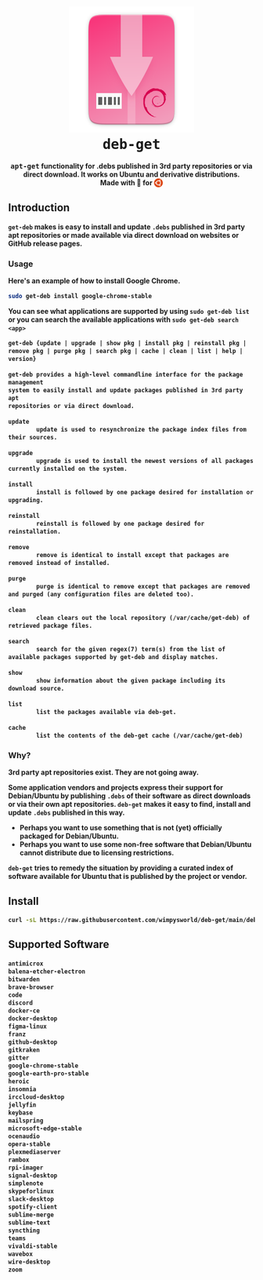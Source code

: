 <h1 align="center">
  <img src=".github/deb-get-logo.png" alt="deb-get">
  <br />
  <tt>deb-get</tt>
</h1>

<p align="center"><b><tt>apt-get</tt> functionality for .debs published in 3rd party repositories or via direct download.</i> It works on Ubuntu and derivative distributions.
<br />
Made with 💝 for <img src=".github/ubuntu.png" align="top" width="18" /></p>

## Introduction

`get-deb` makes is easy to install and update `.debs` published in 3rd party
apt repositories or made available via direct download on websites or GitHub
release pages.

### Usage

Here's an example of how to install Google Chrome.

```bash
sudo get-deb install google-chrome-stable
```

You can see what applications are supported by using `sudo get-deb list` or you
can search the available applications with `sudo get-deb search <app>`

```
get-deb {update | upgrade | show pkg | install pkg | reinstall pkg |
remove pkg | purge pkg | search pkg | cache | clean | list | help | version}

get-deb provides a high-level commandline interface for the package management
system to easily install and update packages published in 3rd party apt
repositories or via direct download.

update
        update is used to resynchronize the package index files from their sources.

upgrade
        upgrade is used to install the newest versions of all packages currently installed on the system.

install
        install is followed by one package desired for installation or upgrading.

reinstall
        reinstall is followed by one package desired for reinstallation.

remove
        remove is identical to install except that packages are removed instead of installed.

purge
        purge is identical to remove except that packages are removed and purged (any configuration files are deleted too).

clean
        clean clears out the local repository (/var/cache/get-deb) of retrieved package files.

search
        search for the given regex(7) term(s) from the list of available packages supported by get-deb and display matches.

show
        show information about the given package including its download source.

list
        list the packages available via deb-get.

cache
        list the contents of the deb-get cache (/var/cache/get-deb)
```

### Why?

3rd party apt repositories exist. They are not going away.

Some application vendors and projects express their support for Debian/Ubuntu
by publishing `.debs` of their software as direct downloads or via
their own apt repositories. `deb-get` makes it easy to find, install and update
`.debs` published in this way.

  - Perhaps you want to use something that is not (yet) officially packaged for Debian/Ubuntu.
  - Perhaps you want to use some non-free software that Debian/Ubuntu cannot distribute due to licensing restrictions.

`deb-get` tries to remedy the situation by providing a curated index of
software available for Ubuntu that is published by the project or vendor.

## Install

```bash
curl -sL https://raw.githubusercontent.com/wimpysworld/deb-get/main/deb-get | sudo -E bash -s install get-deb
```

## Supported Software

```
antimicrox
balena-etcher-electron
bitwarden
brave-browser
code
discord
docker-ce
docker-desktop
figma-linux
franz
github-desktop
gitkraken
gitter
google-chrome-stable
google-earth-pro-stable
heroic
insomnia
irccloud-desktop
jellyfin
keybase
mailspring
microsoft-edge-stable
ocenaudio
opera-stable
plexmediaserver
rambox
rpi-imager
signal-desktop
simplenote
skypeforlinux
slack-desktop
spotify-client
sublime-merge
sublime-text
syncthing
teams
vivaldi-stable
wavebox
wire-desktop
zoom
```
